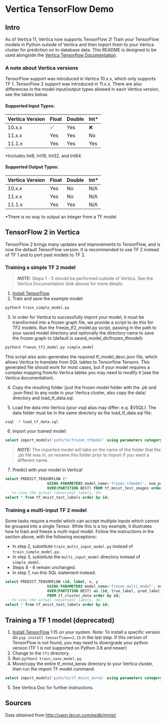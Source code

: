 # Vertica TensorFlow Demo
## Intro
As of Vertica 11, Vertica now supports TensorFlow 2! Train your TensorFlow models in Python outside of Vertica and then import them to your Vertica cluster for prediction on in-database data. This README is designed to be used alongside the [Vertica Tensorflow Documentation](https://www.vertica.com/docs/11.1.x/HTML/Content/Authoring/AnalyzingData/MachineLearning/UsingExternalModels/UsingTensorFlow/TensorFlowExample.htm).

### A note about Vertica versions
TensorFlow support was introduced in Vertica 10.x.x, which only supports TF 1. TensorFlow 2 support was introduced in 11.x.x. There are also differences in the model input/output types allowed in each Vertica version, see the tables below.

#### Supported Input Types:

| Vertica Version | Float | Double | Int\* |
| --------------- | ----- | ------ | ----- |
| 10.x.x          | :white_check_mark:   | Yes    | :x:    |
| 11.x.x          | Yes   | Yes    | No    |
| 11.1.x          | Yes   | Yes    | Yes   |

\*Includes Int8, Int16, Int32, and Int64.

#### Supported Output Types:

| Vertica Version | Float | Double | Int\* |
| --------------- | ----- | ------ | ----- |
| 10.x.x          | Yes   | No     | N/A   |
| 11.x.x          | Yes   | No     | N/A   |
| 11.1.x          | Yes   | Yes    | N/A   |

\*There is no way to output an integer from a TF model.

## TensorFlow 2 in Vertica
TensorFlow 2 brings many updates and improvements to TensorFlow, and is now the default TensorFlow version. It is recommended to use TF 2 instead of TF 1 and to port past models to TF 2.

### Training a simple TF 2 model
> **_NOTE:_**  Steps 1 - 5 should be performed outside of Vertica. See the Vertica Documentation (link above) for more details.

1. [Install TensorFlow](https://www.tensorflow.org/install)
2. Train and save the example model:
```bash
python3 train_simple_model.py
```
3. In order for Vertica to successfully import your model, it must be transformed into a frozen graph file, we provide a script to do this for TF2 models. Run the freeze_tf2_model.py script, passing in the path to your saved model directory and optionally the directory name to save the frozen graph to (default is saved_model_dir/frozen_tfmodel):
```bash
python3 freeze_tf2_model.py simple_model
```
This script also auto-generates the required tf_model_desc.json file, which allows Vertica to translate from SQL tables to Tensorflow Tensors. This generated file should work for most cases, but if your model requires a complex mapping from/to Vertica tables you may need to modify it (see the Vertica documentation).

4. Copy the resulting folder (just the frozen model folder with the .pb and .json files) to any node in your Vertica cluster, also copy the data/ directory and load_tf_data.sql.

5. Load the data into Vertica (your vsql alias may differ: e.q. $VSQL). The data folder must be in the same directory as the load_tf_data.sql file:
```bash
vsql -f load_tf_data.sql
```

6. Import your trained model:
```sql
select import_models('path/to/frozen_tfmodel' using parameters category='TENSORFLOW');
```

> **_NOTE:_**  The imported model will take on the name of the folder that the .pb file was in, so rename this folder prior to import if you want a different name.

7. Predict with your model in Vertica!
```sql
select PREDICT_TENSORFLOW (*
                   USING PARAMETERS model_name='frozen_tfmodel', num_passthru_cols=1)
                   OVER(PARTITION BEST) FROM tf_mnist_test_images order by id;
-- to view the actual (observed) labels, do:
select * from tf_mnist_test_labels order by id;
```

### Training a multi-input TF 2 model
Some tasks require a model which can accept multiple inputs which cannot be grouped into a single Tensor. While this is a toy example, it illustrates how to train and freeze a multi-input model. Follow the instructions in the section above, with the following exceptions:

- In step 2, substitute `train_multi_input_model.py` instead of `train_simple_model.py`.
- In step 3, substitute the `multi_input_model` directory instead of `simple_model`.
- Steps 4 - 6 remain unchanged.
- In step 7, run this SQL statement instead:
```sql
select PREDICT_TENSORFLOW (id, label, x, y 
                   USING PARAMETERS model_name='frozen_multi_model', num_passthru_cols=2)
                   OVER(PARTITION BEST) as (id, true_label, pred_label)
                   FROM tf_cluster_data order by id;
-- to view the actual (observed) labels, do:
select * from tf_mnist_test_labels order by id;
```

## Training a TF 1 model (deprecated)
1. [Install TensorFlow](https://www.tensorflow.org/install/pip#virtualenv-install) 1.15 on your system. Note: To install a specific version do `pip install tensorflow==1.15` in the last step. If this version of TensorFlow is not found, you may need to downgrade your python version (TF 1 is not supported on Python 3.8 and newer)
2. Change to the `tf1` directory.
3. Run `python3 train_save_model.py`.
4. Move/copy the entire tf_mnist_keras directory to your Vertica cluster, then run the import TF model command:
```sql
select import_models('path/to/tf_mnist_keras' using parameters category='TENSORFLOW');
```
5. See Vertica Doc for further instructions.

## Sources
Data obtained from http://yann.lecun.com/exdb/mnist/
